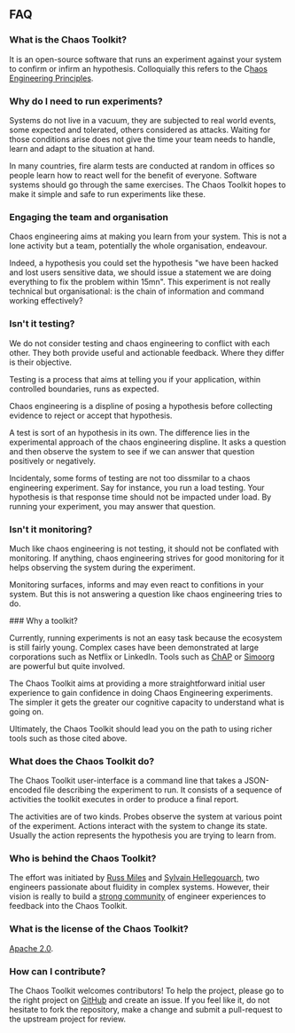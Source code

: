 ## FAQ

### What is the Chaos Toolkit?

It is an open-source software that runs an experiment against your system to
confirm or infirm an hypothesis. Colloquially this refers to the 
C[haos Engineering Principles][principles].

[principles]: http://principlesofchaos.org/

### Why do I need to run experiments?

Systems do not live in a vacuum, they are subjected to real world events, some
expected and tolerated, others considered as attacks. Waiting for those
conditions arise does not give the time your team needs to handle, learn and
adapt to the situation at hand.

In many countries, fire alarm tests are conducted at random in offices so 
people learn how to react well for the benefit of everyone. Software systems
should go through the same exercises. The Chaos Toolkit hopes to make it 
simple and safe to run experiments like these.

### Engaging the team and organisation

Chaos engineering aims at making you learn from your system. This is not a lone
activity but a team, potentially the whole organisation, endeavour.

Indeed, a hypothesis you could set the hypothesis "we have been hacked and lost
users sensitive data, we should issue a statement we are doing everything to
fix the problem within 15mn". This experiment is not really technical but
organisational: is the chain of information and command working effectively?

### Isn't it testing?

We do not consider testing and chaos engineering to conflict with each other.
They both provide useful and actionable feedback. Where they differ is their
objective. 

Testing is a process that aims at telling you if your application,
within controlled boundaries, runs as expected. 

Chaos engineering is a displine of posing a hypothesis before collecting
evidence to reject or accept that hypothesis.

A test is sort of an hypothesis in its own. The difference lies in the
experimental approach of the chaos engineering displine. It asks a question and
then observe the system to see if we can answer that question positively or
negatively.

Incidentaly, some forms of testing are not too dissmilar to a chaos engineering
experiment. Say for instance, you run a load testing. Your hypothesis is that
response time should not be impacted under load. By running your experiment,
you may answer that question.

### Isn't it monitoring?

Much like chaos engineering is not testing, it should not be conflated with
monitoring. If anything, chaos engineering strives for good monitoring for it
helps observing the system during the experiment.

Monitoring surfaces, informs and may even react to confitions in your system.
But this is not answering a question like chaos engineering tries to do.

### Why a toolkit?

Currently, running experiments is not an easy task because the ecosystem is 
still fairly young. Complex cases have been demonstrated at large corporations
such as Netflix or LinkedIn. Tools such as [ChAP][chap] or [Simoorg][simoorg]
are powerful but quite involved.


[chap]: https://medium.com/netflix-techblog/chap-chaos-automation-platform-53e6d528371f
[simoorg]: https://engineering.linkedin.com/blog/2016/03/deep-dive-Simoorg-open-source-failure-induction-framework

The Chaos Toolkit aims at providing a more straightforward initial user
experience to gain confidence in doing Chaos Engineering experiments. The
simpler it gets the greater our cognitive capacity to understand what is going
on.

Ultimately, the Chaos Toolkit should lead you on the path to using richer tools
such as those cited above.

### What does the Chaos Toolkit do?

The Chaos Toolkit user-interface is a command line that takes a JSON-encoded
file describing the experiment to run. It consists of a sequence of activities
the toolkit executes in order to produce a final report. 

The activities are of two kinds. Probes observe the system at various point of
the experiment. Actions interact with the system to change its state. Usually
the action represents the hypothesis you are trying to learn from.

### Who is behind the Chaos Toolkit?

The effort was initiated by [Russ Miles][russ] and
[Sylvain Hellegouarch][sylvain], two engineers passionate about fluidity in
complex systems. However, their vision is really to build a
[strong community][community] of engineer experiences to feedback
into the Chaos Toolkit.

[russ]: http://www.russmiles.com/
[sylvain]: http://www.defuze.org/
[community]: https://join.chaostoolkit.org/

### What is the license of the Chaos Toolkit?

[Apache 2.0][apache].

[apache]: https://github.com/chaostoolkit/chaostoolkit/blob/master/LICENSE 

### How can I contribute?

The Chaos Toolkit welcomes contributors! To help the project, please go to
the right project on [GitHub][gh] and create an issue. If you feel like it,
do not hesitate to fork the repository, make a change and submit a 
pull-request to the upstream project for review.

[gh]: https://github.com/chaostoolkit
